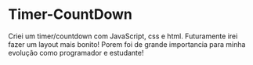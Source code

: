 # Timer-CountDown
 Criei um timer/countdown com JavaScript, css e html. Futuramente irei fazer um layout mais bonito! Porem foi de grande importancia para minha evolução como programador e estudante!
